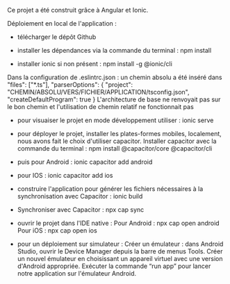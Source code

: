 Ce projet a été construit grâce à Angular et Ionic.

Déploiement en local de l'application :

- télécharger le dépôt Github
  
- installer les dépendances via la commande du terminal : npm install
  
- installer ionic si non présent : npm install -g @ionic/cli

Dans la configuration de .eslintrc.json : un chemin absolu a été inséré dans
"files": ["*.ts"],
"parserOptions": {
"project": "CHEMIN/ABSOLU/VERS/FICHIER/APPLICATION/tsconfig.json",
"createDefaultProgram": true
}
L'architecture de base ne renvoyait pas sur le bon chemin et l'utilisation de chemin relatif ne fonctionnait pas

- pour visuaiser le projet en mode développement utiliser : ionic serve

- pour déployer le projet, installer les plates-formes mobiles, localement, nous avons fait le choix d'utiliser capacitor.
Installer capacitor avec la commande du terminal : npm install @capacitor/core @capacitor/cli
- puis pour Android : ionic capacitor add android
- pour IOS : ionic capacitor add ios

- construire l'application pour générer les fichiers nécessaires à la synchronisation avec Capacitor : ionic build

- Synchroniser avec Capacitor : npx cap sync

- ouvrir le projet dans l'IDE native :
Pour Android : npx cap open android
Pour iOS : npx cap open ios

- pour un déploiement sur simulateur :
Créer un émulateur : dans Android Studio, ouvrir le Device Manager depuis la barre de menus Tools. Créer un nouvel émulateur en choisissant un appareil virtuel avec une version d'Android appropriée.
Exécuter la commande “run app” pour lancer notre application sur l'émulateur Android.

